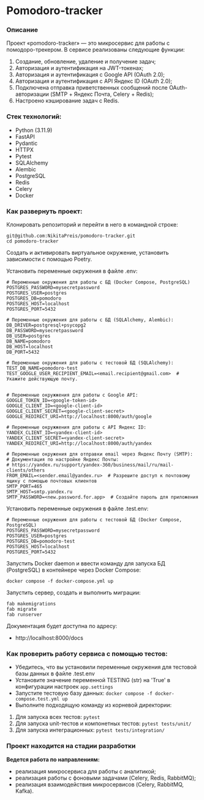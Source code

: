 # Pomodoro-tracker

### Описание

Проект «pomodoro-tracker» — это микросервис для работы с помодоро-трекером.
В сервисе реализованы следующие функции:
1. Создание, обновление, удаление и получение задач;
2. Авторизация и аутентификация на JWT-токенах;
3. Авторизация и аутентификация с Google API (OAuth 2.0);
4. Авторизация и аутентификация с API Яндекс ID (OAuth 2.0);
5. Подключена отправка приветственных сообщений после OAuth-авторизации (SMTP + Яндекс Почта, Celery + Redis);
6. Настроено кэширование задач с Redis.

### Стек технологий:

* Python (3.11.9)
* FastAPI
* Pydantic
* HTTPX
* Pytest
* SQLAlchemy
* Alembic
* PostgreSQL
* Redis
* Celery
* Docker

### Как развернуть проект:

Клонировать репозиторий и перейти в него в командной строке:
```
git@github.com:NikitaPreis/pomodoro-tracker.git
cd pomodoro-tracker
```

Создать и активировать виртуальное окружение, установить зависимости с помощью Poetry.

Установить переменные окружения в файле .env:
```
# Переменные окружения для работы с БД (Docker Compose, PostgreSQL)
POSTGRES_PASSWORD=mysecretpassword
POSTGRES_USER=postgres
POSTGRES_DB=pomodoro
POSTGRES_HOST=localhost
POSTGRES_PORT=5432

# Переменные окружения для работы с БД (SQLAlchemy, Alembic):
DB_DRIVER=postgresql+psycopg2
DB_PASSWORD=mysecretpassword
DB_USER=postgres
DB_NAME=pomodoro
DB_HOST=localhost
DB_PORT=5432

# Переменные окружения для работы с тестовой БД (SQLAlchemy):
TEST_DB_NAME=pomodoro-test
TEST_GOOGLE_USER_RECIPIENT_EMAIL=<email.recipient@gmail.com>  # Укажите действующую почту.


# Переменные окружжения для работы с Google API:
GOOGLE_TOKEN_ID=<google-token-id>
GOOGLE_CLIENT_ID=<google-client-id>
GOOGLE_CLIENT_SECRET=<google-client-secret>
GOOGLE_REDIRECT_URI=http://localhost:8000/auth/google

# Переменные окружжения для работы с API Яндекс ID:
YANDEX_CLIENT_ID=<yandex-client-id>
YANDEX_CLIENT_SECRET=<yandex-client-secret>
YANDEX_REDIRECT_URI=http://localhost:8000/auth/yandex

# Переменные окружения для отправки email через Яндекс Почту (SMTP):
# Документация по настройке Яндекс Почты:
# https://yandex.ru/support/yandex-360/business/mail/ru/mail-clients/others
FROM_EMAIL=<sender.email@yandex.ru>  # Разрешите доступ к почтовому ящику с помощью почтовых клиентов
SMTP_PORT=465
SMTP_HOST=smtp.yandex.ru
SMTP_PASSWORD=<new.password.for.app>  # Создайте пароль для приложения

```

Установить переменные окружения в файле .test.env:
```
# Переменные окружения для работы с тестовой БД (Docker Compose, PostgreSQL)
POSTGRES_PASSWORD=mysecretpassword
POSTGRES_USER=postgres
POSTGRES_DB=pomodoro-test
POSTGRES_HOST=localhost
POSTGRES_PORT=5432

```


Запустить Docker daemon и ввести команду для запуска БД (PostgreSQL) в контейнере через Docker Compose:
```
docker compose -f docker-compose.yml up
```

Запустить сервер, создать и выполнить миграции:
```
fab makemigrations
fab migrate
fab runserver
```

Документация будет доступна по адресу: 

* http://localhost:8000/docs


### Как проверить работу сервиса с помощью тестов:
* Убедитесь, что вы установили переменные окружения для тестовой базы данных в файле .test.env
* Установите значение переменной TESTING (str) на 'True' в конфигурации настроек `app.settings`
* Запустите тестовую базу данных: `docker compose -f docker-compose.test.yml up`
* Выполните подходящую команду из корневой директории:
1. Для запуска всех тестов: `pytest`
2. Для запуска unit-тестов и компонетных тестов: `pytest tests/unit/`
3. Для запуска интеграционных: `pytest tests/integration/`

### Проект находится на стадии разработки

**Ведется работа по направлениям:**
- реализация микросервиса для работы с аналитикой;
- реализация работы с фоновыми задачами (Celery, Redis, RabbitMQ);
- реализация взаимодействия микросервисов (Celery, RabbitMQ, Kafka).
